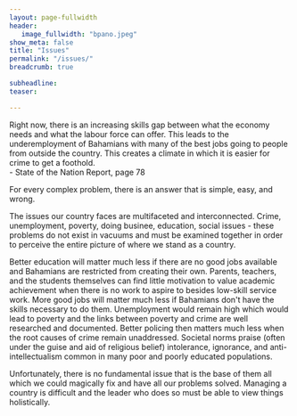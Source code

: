 ```yaml
---
layout: page-fullwidth
header:
   image_fullwidth: "bpano.jpeg"
show_meta: false
title: "Issues"
permalink: "/issues/"
breadcrumb: true

subheadline: 
teaser:

---
```

>
Right now, there is an increasing skills gap between what the economy needs and what the labour force can offer. This leads to the underemployment of Bahamians with many of the best jobs going to people from outside the country. This creates a climate in which it is easier for crime to get a foothold.
<br/>- State of the Nation Report, page 78

For every complex problem, there is an answer that is simple, easy, and wrong.

The issues our country faces are multifaceted and interconnected. Crime, unemployment, poverty, doing businee, education, social issues - these problems do not exist in vacuums and must be examined together in order to perceive the entire picture of where we stand as a country.

Better education will matter much less if there are no good jobs available and Bahamians are restricted from creating their own. Parents, teachers, and the students themselves can find little motivation to value academic achievement when there is no work to aspire to besides low-skill service work. More good jobs will matter much less if Bahamians don't have the skills necessary to do them. Unemployment would remain high which would lead to poverty and the links between poverty and crime are well researched and documented. Better policing then matters much less when the root causes of crime remain unaddressed. Societal norms praise (often under the guise and aid of religious belief) intolerance, ignorance, and anti-intellectualism common in many poor and poorly educated populations. 

Unfortunately, there is no fundamental issue that is the base of them all which we could magically fix and have all our problems solved. Managing a country is difficult and the leader who does so must be able to view things holistically. 